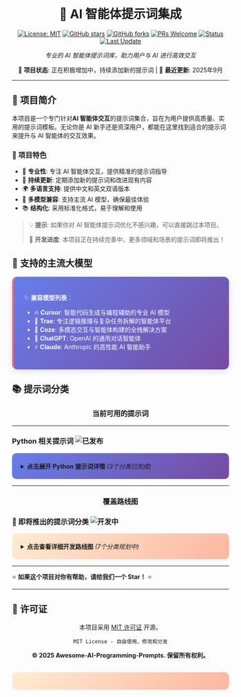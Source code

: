 <div align="center">

# 🚀 AI 智能体提示词集成

[![License: MIT](https://img.shields.io/badge/License-MIT-yellow.svg)](https://opensource.org/licenses/MIT)
[![GitHub stars](https://img.shields.io/github/stars/username/Prompts-main.svg?style=social&label=Star)](https://github.com/username/Prompts-main)
[![GitHub forks](https://img.shields.io/github/forks/username/Prompts-main.svg?style=social&label=Fork)](https://github.com/username/Prompts-main)
[![PRs Welcome](https://img.shields.io/badge/PRs-welcome-brightgreen.svg)](CONTRIBUTING.md)
[![Status](https://img.shields.io/badge/Status-Active%20Development-brightgreen.svg)](#)
[![Last Update](https://img.shields.io/badge/Last%20Update-2025--09-blue.svg)](#)

*专业的 AI 智能体提示词库，助力用户与 AI 进行高效交互*

🚧 **项目状态**: 正在积极增加中，持续添加新的提示词 | 📅 **最近更新**: 2025年9月

</div>

---

## 📖 项目简介

本项目是一个专门针对**AI 智能体交互**的提示词集合，旨在为用户提供高质量、实用的提示词模板。无论你是 AI 新手还是资深用户，都能在这里找到适合的提示词来提升与 AI 智能体的交互效果。

### 🌟 项目特色

- 🎯 **专业性**: 专注 AI 智能体交互，提供精准的提示词指导
- 🔄 **持续更新**: 定期添加新的提示词和改进现有内容
- 🌍 **多语言支持**: 提供中文和英文双语版本
- 🤖 **多模型兼容**: 支持主流 AI 模型，确保最佳体验
- 📚 **结构化**: 采用标准化格式，易于理解和使用

> 💡 **提示**: 如果你对 AI 智能体提示词优化不感兴趣，可以直接跳过本项目。
> 
> 🚧 **开发进度**: 本项目正在持续完善中，更多领域和场景的提示词即将推出！

## 🎯 支持的主流大模型

<div style="
    background: linear-gradient(135deg, #667eea 0%, #764ba2 100%);
    padding: 1.5rem;
    border-radius: 12px;
    color: #fff;
    box-shadow: 0 4px 15px rgba(102, 126, 234, 0.2);
    border-left: 4px solid #ff6b6b;
    margin: 1rem 0;
">

✨ **兼容模型列表**：

- 🔥 **Cursor**: 智能代码生成与编程辅助的专业 AI 模型
- 🧠 **Trae**: 专注逻辑推理与复杂任务拆解的智能体平台  
- 🌟 **Coze**: 多模态交互与智能体构建的全栈解决方案
- 🤖 **ChatGPT**: OpenAI 的通用对话智能体
- ⚡ **Claude**: Anthropic 的高性能 AI 智能助手

</div>

## 📚 提示词分类

<div align="center">

### 当前可用的提示词

</div>

---

### Python 相关提示词 <img src="https://img.shields.io/badge/Status-✅%20已发布-success?style=flat-square" alt="已发布">

<div style="background: linear-gradient(135deg, #667eea 0%, #764ba2 100%); padding: 20px; border-radius: 10px; margin: 15px 0;">

<details>
<summary><strong>点击展开 Python 提示词详情</strong> <em>(3个分类已完成)</em></summary>

<br>

<div align="center">

| 🎯 **分类** | 📊 **状态** | 📝 **描述** | 🔗 **文件链接** |
|:----------:|:----------:|:----------:|:----------:|
| <br>**🎯 核心语言**<br><sub>*Python Fundamentals*</sub><br> | <br>![完成](https://img.shields.io/badge/✅-已完成-success)<br> | <br>Python 基础语法、最佳实践<br>智能体提示词模板<br> | <br>[🇨🇳 中文版](./Python/Python-core-language/Python%20core%20language-ch.txt)<br>[🇺🇸 English](./Python/Python-core-language/Python%20core%20language.txt)<br> |
| <br>**🌐 Web 后端**<br><sub>*Backend Development*</sub><br> | <br>![完成](https://img.shields.io/badge/✅-已完成-success)<br> | <br>Flask、Django、FastAPI<br>等后端开发提示词<br> | <br>[🇨🇳 中文版](./Python/Web%20backend/Web%20backend-zh.txt)<br>[🇺🇸 English](./Python/Web%20backend/Web%20backend.txt)<br> |
| <br>**🖥️ GUI 开发**<br><sub>*Desktop Applications*</sub><br> | <br>![完成](https://img.shields.io/badge/✅-已完成-success)<br> | <br>Tkinter、PyQt、Kivy<br>等图形界面开发提示词<br> | <br>[🇨🇳 中文版](./Python/gui-development/GUI-ch.txt)<br>[🇺🇸 English](./Python/gui-development/GUI.txt)<br> |

</div>

<div align="center">

---

💡 **使用提示**: 这些提示词都是使用的第三方专业提示词优化工具生成的，并非本人进行编写

</div>

</details>

</div>

---

<div align="center">

### 覆盖路线图

</div>

### 🚧 即将推出的提示词分类 <img src="https://img.shields.io/badge/Status-🔄%20已上新-orange?style=flat-square" alt="开发中">

<div style="background: linear-gradient(135deg, #ffecd2 0%, #fcb69f 100%); padding: 20px; border-radius: 10px; margin: 15px 0;">

<details>
<summary><strong>点击查看详细开发路线图</strong> <em>(7个分类规划中)</em></summary>

<br>

<div align="center">

| 🎯 **技术分类** | 📊 **开发状态** | 📝 **包含内容** | 🔥 **优先级** |
|:---:|:---:|:---:|:---:|
| **🐍 Python 进阶**<br>*Advanced Python Prompts* | ![开发中](https://img.shields.io/badge/🔄-编写中-orange) | 异步编程、性能优化<br>数据科学、机器学习提示词 | ![高](https://img.shields.io/badge/🔥-高优先级-red) |
| **☕ Java 相关**<br>*Java Development Prompts* | ![计划中](https://img.shields.io/badge/📋-计划中-blue) | Spring Boot、Maven<br>Gradle、微服务架构提示词 | ![高](https://img.shields.io/badge/🔥-高优先级-red) |
| **🐘 PHP 相关**<br>*PHP Development Prompts* | ![计划中](https://img.shields.io/badge/📋-计划中-blue) | Laravel、Symfony、CodeIgniter<br>Composer、API开发提示词 | ![高](https://img.shields.io/badge/🔥-高优先级-red) |
| **🌐 JavaScript/TS**<br>*Frontend Development Prompts* | ![计划中](https://img.shields.io/badge/📋-计划中-blue) | React、Vue、Node.js<br>TypeScript、前后端提示词 | ![高](https://img.shields.io/badge/🔥-高优先级-red) |
| **🗄️ 数据库相关**<br>*Database Prompts* | ![计划中](https://img.shields.io/badge/📋-计划中-blue) | MySQL、PostgreSQL<br>MongoDB、Redis 提示词 | ![中](https://img.shields.io/badge/⚡-中优先级-yellow) |
| **🐳 DevOps 相关**<br>*Infrastructure Prompts* | ![计划中](https://img.shields.io/badge/📋-计划中-blue) | Docker、Kubernetes<br>CI/CD、云原生提示词 | ![中](https://img.shields.io/badge/⚡-中优先级-yellow) |
| **📱 移动开发**<br>*Mobile Development Prompts* | ![计划中](https://img.shields.io/badge/📋-计划中-blue) | Flutter、React Native<br>iOS、Android 提示词 | ![中](https://img.shields.io/badge/⚡-中优先级-yellow) |
| **🤖 AI/ML 相关**<br>*AI/ML Prompts* | ![计划中](https://img.shields.io/badge/📋-计划中-blue) | TensorFlow、PyTorch<br>数据科学、深度学习提示词 | ![低](https://img.shields.io/badge/📝-低优先级-lightgrey) |

</div>

<div align="center">

---

📈 **更新说明**: 项目更新时间不固定，作者有空时会持续完善和添加新内容

</div>

</details>

</div>

---


⭐ **如果这个项目对你有帮助，请给我们一个 Star！** ⭐

</div>

</div>

---

## 📄 许可证

<div align="center">

本项目采用 [MIT 许可证](LICENSE) 开源。

```
MIT License - 自由使用、修改和分发
```

**© 2025 Awesome-AI-Programming-Prompts. 保留所有权利。**



<div style="margin-top: 30px; padding: 20px; background: linear-gradient(135deg, #ffecd2 0%, #fcb69f 100%); border-radius: 10px;">





